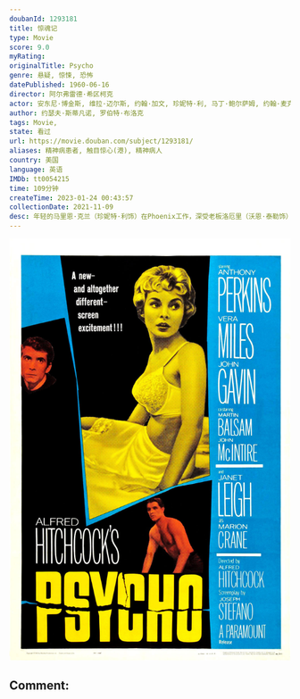 ```yaml
---
doubanId: 1293181
title: 惊魂记
type: Movie
score: 9.0
myRating: 
originalTitle: Psycho
genre: 悬疑, 惊悚, 恐怖
datePublished: 1960-06-16
director: 阿尔弗雷德·希区柯克
actor: 安东尼·博金斯, 维拉·迈尔斯, 约翰·加文, 珍妮特·利, 马丁·鲍尔萨姆, 约翰·麦克因泰, 西蒙·奥克兰, 弗兰克·艾伯森, 帕特里夏·希区柯克, 沃恩·泰勒, 卢伦·塔特尔, 约翰·安德森, 莫特·米尔斯, 吉特·卡森, 维吉尼亚·格雷格, 阿尔弗雷德·希区柯克, 珍妮特·诺兰, 罗伯特·奥斯本, 海伦·华莱士, 沃尔特·培根, 弗朗西斯·德塞尔斯, 乔治·多克斯塔德, 乔治·埃尔德雷奇, 哈珀·弗莱厄蒂, 萨姆·弗林特, 弗兰克·基尔蒙德, 泰德·奈特, 帕特·麦卡弗里, 汉斯, 弗雷德·谢威勒
author: 约瑟夫·斯蒂凡诺, 罗伯特·布洛克
tags: Movie, 
state: 看过
url: https://movie.douban.com/subject/1293181/
aliases: 精神病患者, 触目惊心(港), 精神病人
country: 美国
language: 英语
IMDb: tt0054215
time: 109分钟
createTime: 2023-01-24 00:43:57
collectionDate: 2021-11-09
desc: 年轻的马里恩·克兰（珍妮特·利饰）在Phoenix工作，深受老板洛厄里（沃恩·泰勒饰）信任。男友萨姆·卢米斯（约翰·加文饰）在Fairvale经营一家五金店，因要替亡父还债又要支付前妻赡养费而无...
---
```


![image](assets/p1021883305.jpg)

Comment: 
---

